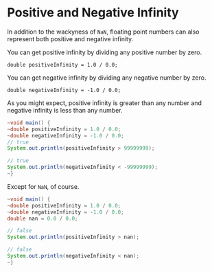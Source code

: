# Positive and Negative Infinity

In addition to the wackyness of `NaN`, floating point numbers can also represent both positive
and negative infinity.

You can get positive infinity by dividing any positive number by zero.

```java,no_run
double positiveInfinity = 1.0 / 0.0;
```

You can get negative infinity by dividing any negative number by zero.

```java,no_run
double negativeInfinity = -1.0 / 0.0;
```

As you might expect, positive infinity is greater than any number and negative infinity is less than any number.

```java
~void main() {
~double positiveInfinity = 1.0 / 0.0;
~double negativeInfinity = -1.0 / 0.0;
// true
System.out.println(positiveInfinity > 99999999);

// true
System.out.println(negativeInfinity < -99999999);
~}
```

Except for `NaN`, of course.

```java
~void main() {
~double positiveInfinity = 1.0 / 0.0;
~double negativeInfinity = -1.0 / 0.0;
double nan = 0.0 / 0.0;

// false
System.out.println(positiveInfinity > nan);

// false
System.out.println(negativeInfinity < nan);
~}
```
